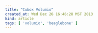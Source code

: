 ```yaml
---
title: "Cubox Volumio"
created_at: Wed Dec 26 16:46:28 MST 2013
kind: article
tags: [ 'volumio', 'beaglebone' ]
---
```


